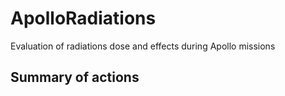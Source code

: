 # ApolloRadiations
Evaluation of radiations dose and effects during Apollo missions

## Summary of actions
